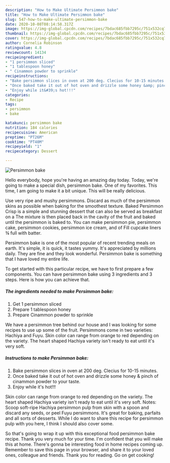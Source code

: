 ```yaml
---
description: "How to Make Ultimate Persimmon bake"
title: "How to Make Ultimate Persimmon bake"
slug: 547-how-to-make-ultimate-persimmon-bake
date: 2020-10-08T08:14:58.317Z
image: https://img-global.cpcdn.com/recipes/7bdac685fbb7295c/751x532cq70/persimmon-bake-recipe-main-photo.jpg
thumbnail: https://img-global.cpcdn.com/recipes/7bdac685fbb7295c/751x532cq70/persimmon-bake-recipe-main-photo.jpg
cover: https://img-global.cpcdn.com/recipes/7bdac685fbb7295c/751x532cq70/persimmon-bake-recipe-main-photo.jpg
author: Cornelia Robinson
ratingvalue: 4.8
reviewcount: 14134
recipeingredient:
- "1 persimmon sliced"
- "1 tablespoon honey"
- " Cinammon powder to sprinkle"
recipeinstructions:
- "Bake persimmon slices in oven at 200 deg. Clecius for 10-15 minutes."
- "Once baked take it out of hot oven and drizzle some honey &amp; pinch of cinammon powder to your taste."
- "Enjoy while it&#39;s hot!!!"
categories:
- Recipe
tags:
- persimmon
- bake

katakunci: persimmon bake 
nutrition: 184 calories
recipecuisine: American
preptime: "PT26M"
cooktime: "PT40M"
recipeyield: "1"
recipecategory: Dessert

---
```



![Persimmon bake](https://img-global.cpcdn.com/recipes/7bdac685fbb7295c/751x532cq70/persimmon-bake-recipe-main-photo.jpg)

Hello everybody, hope you're having an amazing day today. Today, we're going to make a special dish, persimmon bake. One of my favorites. This time, I am going to make it a bit unique. This will be really delicious.

Use very ripe and mushy persimmons. Discard as much of the persimmon skins as possible when baking for the smoothest texture. Baked Persimmon Crisp is a simple and stunning dessert that can also be served as breakfast on a The mixture is then placed back in the cavity of the fruit and baked until the persimmon is baked to. You can make persimmon pie, persimmon cake, persimmon cookies, persimmon ice cream, and of Fill cupcake liners ¾ full with batter.

Persimmon bake is one of the most popular of recent trending meals on earth. It's simple, it is quick, it tastes yummy. It's appreciated by millions daily. They are fine and they look wonderful. Persimmon bake is something that I have loved my entire life.


To get started with this particular recipe, we have to first prepare a few components. You can have persimmon bake using 3 ingredients and 3 steps. Here is how you can achieve that.

<!--inarticleads1-->

##### The ingredients needed to make Persimmon bake:

1. Get 1 persimmon sliced
1. Prepare 1 tablespoon honey
1. Prepare  Cinammon powder to sprinkle


We have a persimmon tree behind our house and I was looking for some recipes to use up some of the fruit. Persimmons come in two varieties: Hachiya and Fuyu. Skin color can range from orange to red depending on the variety. The heart shaped Hachiya variety isn&#39;t ready to eat until it&#39;s very soft. 

<!--inarticleads2-->

##### Instructions to make Persimmon bake:

1. Bake persimmon slices in oven at 200 deg. Clecius for 10-15 minutes.
1. Once baked take it out of hot oven and drizzle some honey &amp; pinch of cinammon powder to your taste.
1. Enjoy while it&#39;s hot!!!


Skin color can range from orange to red depending on the variety. The heart shaped Hachiya variety isn&#39;t ready to eat until it&#39;s very soft. Notes: Scoop soft-ripe Hachiya persimmon pulp from skin with a spoon and discard any seeds, or peel Fuyu persimmons. It&#39;s great for baking, parfaits and all sorts of desserts. While I do want to share this recipe for persimmon pulp with you here, I think I should also cover some. 

So that's going to wrap it up with this exceptional food persimmon bake recipe. Thank you very much for your time. I'm confident that you will make this at home. There's gonna be interesting food in home recipes coming up. Remember to save this page in your browser, and share it to your loved ones, colleague and friends. Thank you for reading. Go on get cooking!
